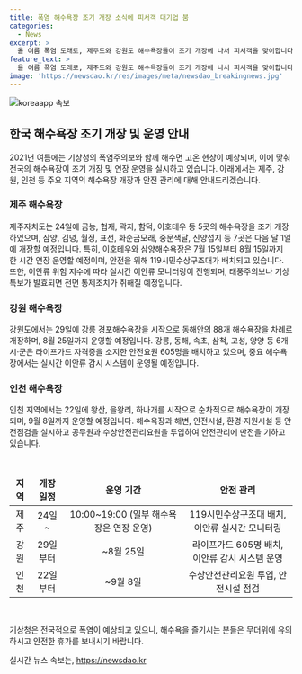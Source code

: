 ```yaml
---
title: 폭염 해수욕장 조기 개장 소식에 피서객 대기업 붐
categories:
  - News
excerpt: >
  올 여름 폭염 도래로, 제주도와 강원도 해수욕장들이 조기 개장에 나서 피서객을 맞이합니다. 24일 제주는 금능·협재·곽지·함덕·이호 5곳을 개장하며 12곳의 해수욕장이 운영됩니다. 관련해 제주소방안전본부는 안전을 강화하기 위해 119시민수상구조대를 배치하고 실시간 이안류 모니터링을 실시합니다. 강원도에서도 88개 해수욕장이 8월 25일까지 운영될 예정이며, 인천 지역 또한 순차적으로 해수욕장이 개장됩니다. 이른 폭염으로 인한 개장일 조정은 기후변화에 대한 대비를 필요로 합니다.
feature_text: >
  올 여름 폭염 도래로, 제주도와 강원도 해수욕장들이 조기 개장에 나서 피서객을 맞이합니다. 24일 제주는 금능·협재·곽지·함덕·이호 5곳을 개장하며 12곳의 해수욕장이 운영됩니다. 관련해 제주소방안전본부는 안전을 강화하기 위해 119시민수상구조대를 배치하고 실시간 이안류 모니터링을 실시합니다. 강원도에서도 88개 해수욕장이 8월 25일까지 운영될 예정이며, 인천 지역 또한 순차적으로 해수욕장이 개장됩니다. 이른 폭염으로 인한 개장일 조정은 기후변화에 대한 대비를 필요로 합니다.
image: 'https://newsdao.kr/res/images/meta/newsdao_breakingnews.jpg'
---
```


<p><img src="https://newsdao.kr/res/images/meta/newsdao_breakingnews.jpg" alt="koreaapp 속보" /></p>

<h2 data-ke-size="size26">한국 해수욕장 조기 개장 및 운영 안내</h2>

<p data-ke-size="size16">2021년 여름에는 기상청의 폭염주의보와 함께 해수면 고온 현상이 예상되며, 이에 맞춰 전국의 해수욕장이 조기 개장 및 연장 운영을 실시하고 있습니다. 아래에서는 제주, 강원, 인천 등 주요 지역의 해수욕장 개장과 안전 관리에 대해 안내드리겠습니다.</p>

<h3 data-ke-size="size20">제주 해수욕장</h3>

<p data-ke-size="size16">제주자치도는 24일에 금능, 협재, 곽지, 함덕, 이호테우 등 5곳의 해수욕장을 조기 개장하였으며, 삼양, 김녕, 월정, 표선, 화순금모래, 중문색달, 신양섭지 등 7곳은 다음 달 1일에 개장할 예정입니다. 특히, 이호테우와 삼양해수욕장은 7월 15일부터 8월 15일까지 한 시간 연장 운영할 예정이며, 안전을 위해 119시민수상구조대가 배치되고 있습니다. 또한, 이안류 위험 지수에 따라 실시간 이안류 모니터링이 진행되며, 태풍주의보나 기상특보가 발효되면 전면 통제조치가 취해질 예정입니다.</p>

<h3 data-ke-size="size20">강원 해수욕장</h3>

<p data-ke-size="size16">강원도에서는 29일에 강릉 경포해수욕장을 시작으로 동해안의 88개 해수욕장을 차례로 개장하며, 8월 25일까지 운영할 예정입니다. 강릉, 동해, 속초, 삼척, 고성, 양양 등 6개 시·군은 라이프가드 자격증을 소지한 안전요원 605명을 배치하고 있으며, 중요 해수욕장에서는 실시간 이안류 감시 시스템이 운영될 예정입니다.</p>

<h3 data-ke-size="size20">인천 해수욕장</h3>

<p data-ke-size="size16">인천 지역에서는 22일에 왕산, 을왕리, 하나개를 시작으로 순차적으로 해수욕장이 개장되며, 9월 8일까지 운영할 예정입니다. 해수욕장과 해변, 안전시설, 환경·지원시설 등 안전점검을 실시하고 공무원과 수상안전관리요원을 투입하여 안전관리에 만전을 기하고 있습니다.</p>

<p data-ke-size="size16">&nbsp;</p>

<table>
    <thead>
        <tr>
            <td style="text-align: center; height: 17px;"><b>지역</b></td>
            <td style="text-align: center; height: 17px;"><b>개장 일정</b></td>
            <td style="text-align: center; height: 17px;"><b>운영 기간</b></td>
            <td style="text-align: center; height: 17px;"><b>안전 관리</b></td>
        </tr>
    </thead>
    <tbody>
        <tr>
            <td style="text-align: center; height: 17px;">제주</td>
            <td style="text-align: center; height: 17px;">24일~</td>
            <td style="text-align: center; height: 17px;">10:00~19:00 (일부 해수욕장은 연장 운영)</td>
            <td style="text-align: center; height: 17px;">119시민수상구조대 배치, 이안류 실시간 모니터링</td>
        </tr>
        <tr>
            <td style="text-align: center; height: 17px;">강원</td>
            <td style="text-align: center; height: 17px;">29일부터</td>
            <td style="text-align: center; height: 17px;">~8월 25일</td>
            <td style="text-align: center; height: 17px;">라이프가드 605명 배치, 이안류 감시 시스템 운영</td>
        </tr>
        <tr>
            <td style="text-align: center; height: 17px;">인천</td>
            <td style="text-align: center; height: 17px;">22일부터</td>
            <td style="text-align: center; height: 17px;">~9월 8일</td>
            <td style="text-align: center; height: 17px;">수상안전관리요원 투입, 안전시설 점검</td>
        </tr>
    </tbody>
</table>

<p data-ke-size="size16">&nbsp;</p>

<p data-ke-size="size16">기상청은 전국적으로 폭염이 예상되고 있으니, 해수욕을 즐기시는 분들은 무더위에 유의하시고 안전한 휴가를 보내시기 바랍니다.</p>
실시간 뉴스 속보는, <a href="https://newsdao.kr" rel="dofollow">https://newsdao.kr</a>


